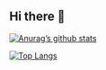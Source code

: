 ## Hi there 👋

<!--
**akspara/akspara** is a ✨ _special_ ✨ repository because its `README.md` (this file) appears on your GitHub profile.

Here are some ideas to get you started:

- 🔭 I’m currently working on ...
- 🌱 I’m currently learning ...
- 👯 I’m looking to collaborate on ...
- 🤔 I’m looking for help with ...
- 💬 Ask me about ...
- 📫 How to reach me: ...
- 😄 Pronouns: ...
- ⚡ Fun fact: ...
-->
[![Anurag’s github stats](https://github-readme-stats.vercel.app/api?username=akspara)](https://github.com/akspara)

[![Top Langs](https://github-readme-stats.vercel.app/api/top-langs/?username=akspara&layout=compact)](https://github.com/akspara)
